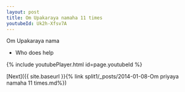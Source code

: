 ```yaml
---
layout: post
title: Om Upakaraya namaha 11 times
youtubeId: Uk2h-Xfsv7A
---
```

 
 
Om Upakaraya nama 
 
 -  Who does help 
 
  
 
  
 
 
 
 
 
 


{% include youtubePlayer.html id=page.youtubeId %}
 
[Next]({{ site.baseurl }}{% link  split1/_posts/2014-01-08-Om priyaya namaha 11 times.md%})
 
